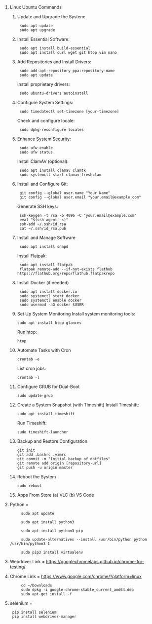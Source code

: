 1. Linux Ubuntu Commands 

	1. Update and Upgrade the System:
		
 			sudo apt update
			sudo apt upgrade

	2. Install Essential Software:

			sudo apt install build-essential
			sudo apt install curl wget git htop vim nano

	4. Add Repositories and Install Drivers:
		
  			sudo add-apt-repository ppa:repository-name
			sudo apt update

		Install proprietary drivers:

   			sudo ubuntu-drivers autoinstall

	4. Configure System Settings:

			sudo timedatectl set-timezone [your-timezone]
		Check and configure locale:

   			sudo dpkg-reconfigure locales

	6. Enhance System Security:

			sudo ufw enable
			sudo ufw status

		Install ClamAV (optional):

   			sudo apt install clamav clamtk
			sudo systemctl start clamav-freshclam

	6. Install and Configure Git:
		
  			git config --global user.name "Your Name"
			git config --global user.email "your.email@example.com"
		Generate SSH keys:

   			ssh-keygen -t rsa -b 4096 -C "your.email@example.com"
			eval "$(ssh-agent -s)"
			ssh-add ~/.ssh/id_rsa
			cat ~/.ssh/id_rsa.pub

	7. Install and Manage Software

			sudo apt install snapd
		Install Flatpak:

   			sudo apt install flatpak
			flatpak remote-add --if-not-exists flathub https://flathub.org/repo/flathub.flatpakrepo

	9. Install Docker (if needed)

	
  			sudo apt install docker.io
			sudo systemctl start docker
			sudo systemctl enable docker
			sudo usermod -aG docker $USER

	10. Set Up System Monitoring
	Install system monitoring tools:
		
  			sudo apt install htop glances
		Run htop:

   			htop

	11. Automate Tasks with Cron
			
   			crontab -e
		List cron jobs:

			crontab -l

	12. Configure GRUB for Dual-Boot
		
  			sudo update-grub

	13. Create a System Snapshot (with Timeshift)
		Install Timeshift:
		
  			sudo apt install timeshift

		Run Timeshift:

			sudo timeshift-launcher

	13. Backup and Restore Configuration
		
 			git init
			git add .bashrc .vimrc
			git commit -m "Initial backup of dotfiles"
			git remote add origin [repository-url]
			git push -u origin master

	14. Reboot the System
		
  			sudo reboot
	
	15. Apps From Store 
		(a) VLC 
		(b) VS Code
		

3. Python          =	

   			sudo apt update

   			sudo apt install python3
			
			sudo apt install python3-pip
			
			sudo update-alternatives --install /usr/bin/python python /usr/bin/python3 1
			
			sudo pip3 install virtualenv

2. Webdriver Link  = https://googlechromelabs.github.io/chrome-for-testing/

3. Chrome    Link  = https://www.google.com/chrome/?platform=linux

			cd ~/Downloads
   			sudo dpkg -i google-chrome-stable_current_amd64.deb
			sudo apt-get install -f

5. selenium     =   

		pip install selenium
   		pip install webdriver-manager
   		
